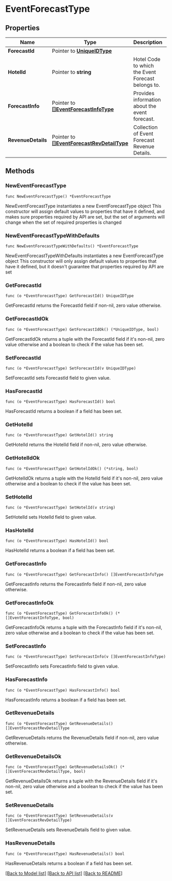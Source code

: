 # EventForecastType

## Properties

Name | Type | Description | Notes
------------ | ------------- | ------------- | -------------
**ForecastId** | Pointer to [**UniqueIDType**](UniqueIDType.md) |  | [optional] 
**HotelId** | Pointer to **string** | Hotel Code to which the Event Forecast belongs to. | [optional] 
**ForecastInfo** | Pointer to [**[]EventForecastInfoType**](EventForecastInfoType.md) | Provides information about the event forecast. | [optional] 
**RevenueDetails** | Pointer to [**[]EventForecastRevDetailType**](EventForecastRevDetailType.md) | Collection of Event Forecast Revenue Details. | [optional] 

## Methods

### NewEventForecastType

`func NewEventForecastType() *EventForecastType`

NewEventForecastType instantiates a new EventForecastType object
This constructor will assign default values to properties that have it defined,
and makes sure properties required by API are set, but the set of arguments
will change when the set of required properties is changed

### NewEventForecastTypeWithDefaults

`func NewEventForecastTypeWithDefaults() *EventForecastType`

NewEventForecastTypeWithDefaults instantiates a new EventForecastType object
This constructor will only assign default values to properties that have it defined,
but it doesn't guarantee that properties required by API are set

### GetForecastId

`func (o *EventForecastType) GetForecastId() UniqueIDType`

GetForecastId returns the ForecastId field if non-nil, zero value otherwise.

### GetForecastIdOk

`func (o *EventForecastType) GetForecastIdOk() (*UniqueIDType, bool)`

GetForecastIdOk returns a tuple with the ForecastId field if it's non-nil, zero value otherwise
and a boolean to check if the value has been set.

### SetForecastId

`func (o *EventForecastType) SetForecastId(v UniqueIDType)`

SetForecastId sets ForecastId field to given value.

### HasForecastId

`func (o *EventForecastType) HasForecastId() bool`

HasForecastId returns a boolean if a field has been set.

### GetHotelId

`func (o *EventForecastType) GetHotelId() string`

GetHotelId returns the HotelId field if non-nil, zero value otherwise.

### GetHotelIdOk

`func (o *EventForecastType) GetHotelIdOk() (*string, bool)`

GetHotelIdOk returns a tuple with the HotelId field if it's non-nil, zero value otherwise
and a boolean to check if the value has been set.

### SetHotelId

`func (o *EventForecastType) SetHotelId(v string)`

SetHotelId sets HotelId field to given value.

### HasHotelId

`func (o *EventForecastType) HasHotelId() bool`

HasHotelId returns a boolean if a field has been set.

### GetForecastInfo

`func (o *EventForecastType) GetForecastInfo() []EventForecastInfoType`

GetForecastInfo returns the ForecastInfo field if non-nil, zero value otherwise.

### GetForecastInfoOk

`func (o *EventForecastType) GetForecastInfoOk() (*[]EventForecastInfoType, bool)`

GetForecastInfoOk returns a tuple with the ForecastInfo field if it's non-nil, zero value otherwise
and a boolean to check if the value has been set.

### SetForecastInfo

`func (o *EventForecastType) SetForecastInfo(v []EventForecastInfoType)`

SetForecastInfo sets ForecastInfo field to given value.

### HasForecastInfo

`func (o *EventForecastType) HasForecastInfo() bool`

HasForecastInfo returns a boolean if a field has been set.

### GetRevenueDetails

`func (o *EventForecastType) GetRevenueDetails() []EventForecastRevDetailType`

GetRevenueDetails returns the RevenueDetails field if non-nil, zero value otherwise.

### GetRevenueDetailsOk

`func (o *EventForecastType) GetRevenueDetailsOk() (*[]EventForecastRevDetailType, bool)`

GetRevenueDetailsOk returns a tuple with the RevenueDetails field if it's non-nil, zero value otherwise
and a boolean to check if the value has been set.

### SetRevenueDetails

`func (o *EventForecastType) SetRevenueDetails(v []EventForecastRevDetailType)`

SetRevenueDetails sets RevenueDetails field to given value.

### HasRevenueDetails

`func (o *EventForecastType) HasRevenueDetails() bool`

HasRevenueDetails returns a boolean if a field has been set.


[[Back to Model list]](../README.md#documentation-for-models) [[Back to API list]](../README.md#documentation-for-api-endpoints) [[Back to README]](../README.md)


